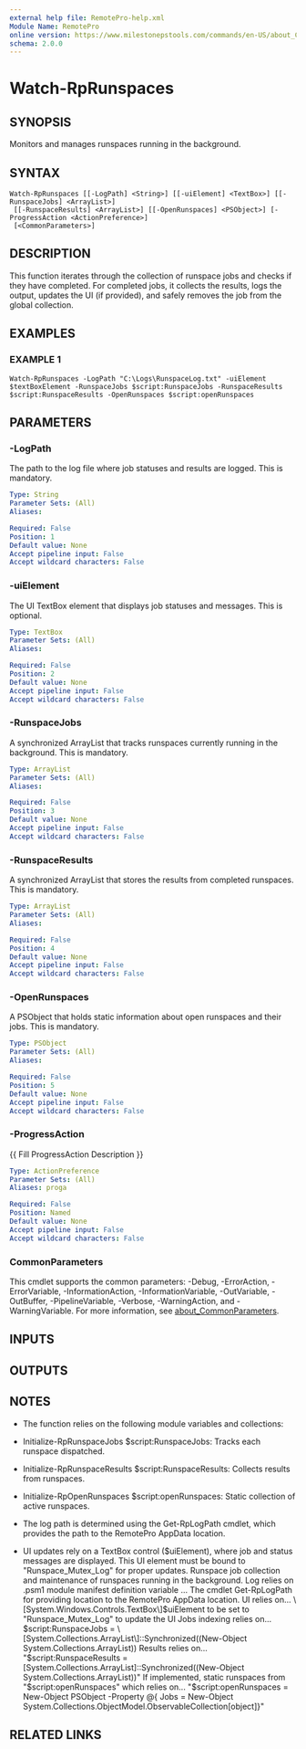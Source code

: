 ```yaml
---
external help file: RemotePro-help.xml
Module Name: RemotePro
online version: https://www.milestonepstools.com/commands/en-US/about_Custom_Attributes.help/#requiresvmsconnection
schema: 2.0.0
---
```


# Watch-RpRunspaces

## SYNOPSIS
Monitors and manages runspaces running in the background.

## SYNTAX

```
Watch-RpRunspaces [[-LogPath] <String>] [[-uiElement] <TextBox>] [[-RunspaceJobs] <ArrayList>]
 [[-RunspaceResults] <ArrayList>] [[-OpenRunspaces] <PSObject>] [-ProgressAction <ActionPreference>]
 [<CommonParameters>]
```

## DESCRIPTION
This function iterates through the collection of runspace jobs and checks
if they have completed.
For completed jobs, it collects the results,
logs the output, updates the UI (if provided), and safely removes the
job from the global collection.

## EXAMPLES

### EXAMPLE 1
```
Watch-RpRunspaces -LogPath "C:\Logs\RunspaceLog.txt" -uiElement $textBoxElement -RunspaceJobs $script:RunspaceJobs -RunspaceResults $script:RunspaceResults -OpenRunspaces $script:openRunspaces
```

## PARAMETERS

### -LogPath
The path to the log file where job statuses and results are logged.
This is mandatory.

```yaml
Type: String
Parameter Sets: (All)
Aliases:

Required: False
Position: 1
Default value: None
Accept pipeline input: False
Accept wildcard characters: False
```

### -uiElement
The UI TextBox element that displays job statuses and messages.
This is optional.

```yaml
Type: TextBox
Parameter Sets: (All)
Aliases:

Required: False
Position: 2
Default value: None
Accept pipeline input: False
Accept wildcard characters: False
```

### -RunspaceJobs
A synchronized ArrayList that tracks runspaces currently running in the background.
This is mandatory.

```yaml
Type: ArrayList
Parameter Sets: (All)
Aliases:

Required: False
Position: 3
Default value: None
Accept pipeline input: False
Accept wildcard characters: False
```

### -RunspaceResults
A synchronized ArrayList that stores the results from completed runspaces.
This is mandatory.

```yaml
Type: ArrayList
Parameter Sets: (All)
Aliases:

Required: False
Position: 4
Default value: None
Accept pipeline input: False
Accept wildcard characters: False
```

### -OpenRunspaces
A PSObject that holds static information about open runspaces and their jobs.
This is mandatory.

```yaml
Type: PSObject
Parameter Sets: (All)
Aliases:

Required: False
Position: 5
Default value: None
Accept pipeline input: False
Accept wildcard characters: False
```

### -ProgressAction
{{ Fill ProgressAction Description }}

```yaml
Type: ActionPreference
Parameter Sets: (All)
Aliases: proga

Required: False
Position: Named
Default value: None
Accept pipeline input: False
Accept wildcard characters: False
```

### CommonParameters
This cmdlet supports the common parameters: -Debug, -ErrorAction, -ErrorVariable, -InformationAction, -InformationVariable, -OutVariable, -OutBuffer, -PipelineVariable, -Verbose, -WarningAction, and -WarningVariable. For more information, see [about_CommonParameters](http://go.microsoft.com/fwlink/?LinkID=113216).

## INPUTS

## OUTPUTS

## NOTES
- The function relies on the following module variables and collections:
- Initialize-RpRunspaceJobs $script:RunspaceJobs: Tracks each runspace dispatched.
- Initialize-RpRunspaceResults $script:RunspaceResults: Collects results from runspaces.
- Initialize-RpOpenRunspaces $script:openRunspaces: Static collection of active runspaces.

- The log path is determined using the Get-RpLogPath cmdlet, which provides
the path to the RemotePro AppData location.

- UI updates rely on a TextBox control ($uiElement), where job and status messages
are displayed. This UI element must be bound to "Runspace_Mutex_Log" for proper updates.
Runspace job collection and maintenance of runspaces running in the background.
Log relies on .psm1 module manifest definition variable ...
The cmdlet Get-RpLogPath for providing location to the RemotePro AppData location.
UI relies on...
\[System.Windows.Controls.TextBox\]$uiElement to be set to "Runspace_Mutex_Log" to update the UI
Jobs indexing relies on...
$script:RunspaceJobs = \[System.Collections.ArrayList\]::Synchronized((New-Object System.Collections.ArrayList))
Results relies on...
"$script:RunspaceResults = \[System.Collections.ArrayList\]::Synchronized((New-Object System.Collections.ArrayList))"
If implemented, static runspaces from "$script:openRunspaces" which relies on...
"$script:openRunspaces = New-Object PSObject -Property @{ Jobs = New-Object System.Collections.ObjectModel.ObservableCollection\[object\]}"

## RELATED LINKS
